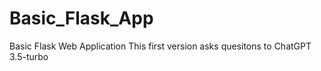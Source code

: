 # Basic_Flask_App
Basic Flask Web Application 
This first version asks quesitons to ChatGPT 3.5-turbo
